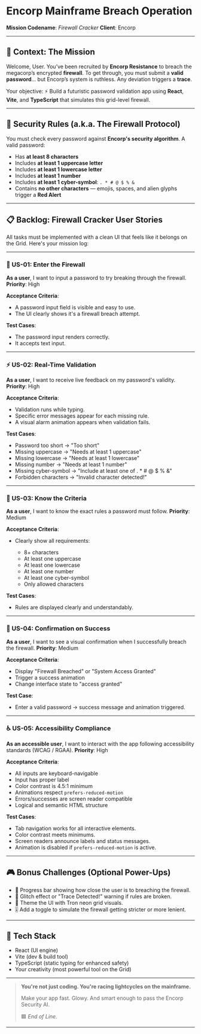 # Encorp Mainframe Breach Operation

**Mission Codename**: *Firewall Cracker*
**Client**: Encorp

---

## 🧠 Context: The Mission

Welcome, User.
You’ve been recruited by **Encorp Resistance** to breach the megacorp’s encrypted **firewall**.
To get through, you must submit a **valid password**... but Encorp’s system is ruthless. Any deviation triggers a **trace**.

Your objective:
⚡ Build a futuristic password validation app using **React**, **Vite**, and **TypeScript** that simulates this grid-level firewall.

---

## 💾 Security Rules (a.k.a. The Firewall Protocol)

You must check every password against **Encorp's security algorithm**. A valid password:

* Has **at least 8 characters**
* Includes **at least 1 uppercase letter**
* Includes **at least 1 lowercase letter**
* Includes **at least 1 number**
* Includes **at least 1 cyber-symbol**: `. * # @ $ % &`
* Contains **no other characters** — emojis, spaces, and alien glyphs trigger a **Red Alert**

---

## 📋 Backlog: Firewall Cracker User Stories

All tasks must be implemented with a clean UI that feels like it belongs on the Grid. Here's your mission log:

---

### 🔐 US-01: Enter the Firewall

**As a user**, I want to input a password to try breaking through the firewall.
**Priority**: High

**Acceptance Criteria**:

* A password input field is visible and easy to use.
* The UI clearly shows it's a firewall breach attempt.

**Test Cases**:

* The password input renders correctly.
* It accepts text input.

---

### ⚡ US-02: Real-Time Validation

**As a user**, I want to receive live feedback on my password's validity.
**Priority**: High

**Acceptance Criteria**:

* Validation runs while typing.
* Specific error messages appear for each missing rule.
* A visual alarm animation appears when validation fails.

**Test Cases**:

* Password too short → "Too short"
* Missing uppercase → "Needs at least 1 uppercase"
* Missing lowercase → "Needs at least 1 lowercase"
* Missing number → "Needs at least 1 number"
* Missing cyber-symbol → "Include at least one of . \* # @ \$ % &"
* Forbidden characters → "Invalid character detected!"

---

### 🧾 US-03: Know the Criteria

**As a user**, I want to know the exact rules a password must follow.
**Priority**: Medium

**Acceptance Criteria**:

* Clearly show all requirements:

  * 8+ characters
  * At least one uppercase
  * At least one lowercase
  * At least one number
  * At least one cyber-symbol
  * Only allowed characters

**Test Cases**:

* Rules are displayed clearly and understandably.

---

### 🎉 US-04: Confirmation on Success

**As a user**, I want to see a visual confirmation when I successfully breach the firewall.
**Priority**: Medium

**Acceptance Criteria**:

* Display "Firewall Breached" or "System Access Granted"
* Trigger a success animation
* Change interface state to "access granted"

**Test Case**:

* Enter a valid password → success message and animation triggered.

---

### ♿ US-05: Accessibility Compliance

**As an accessible user**, I want to interact with the app following accessibility standards (WCAG / RGAA).
**Priority**: High

**Acceptance Criteria**:

* All inputs are keyboard-navigable
* Input has proper label
* Color contrast is 4.5:1 minimum
* Animations respect `prefers-reduced-motion`
* Errors/successes are screen reader compatible
* Logical and semantic HTML structure

**Test Cases**:

* Tab navigation works for all interactive elements.
* Color contrast meets minimums.
* Screen readers announce labels and status messages.
* Animation is disabled if `prefers-reduced-motion` is active.

---

## 🎮 Bonus Challenges (Optional Power-Ups)

* 🔋 Progress bar showing how close the user is to breaching the firewall.
* 🌌 Glitch effect or "Trace Detected!" warning if rules are broken.
* 🎨 Theme the UI with Tron neon grid visuals.
* 🎚 Add a toggle to simulate the firewall getting stricter or more lenient.

---

## 🧰 Tech Stack

* React (UI engine)
* Vite (dev & build tool)
* TypeScript (static typing for enhanced safety)
* Your creativity (most powerful tool on the Grid)

---

> **You're not just coding. You're racing lightcycles on the mainframe.**
>
> Make your app fast. Glowy. And smart enough to pass the Encorp Security AI.
>
> 🟦 *End of Line.*

---
